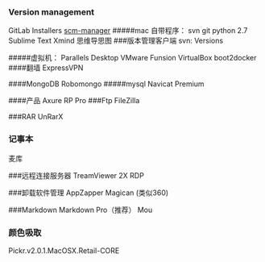 ###  Version management
GitLab Installers
[scm-manager](https://www.scm-manager.org/download/)
#####mac 自带程序：
svn  git  python 2.7
Sublime Text
Xmind   思维导思图
###版本管理客户端
svn: Versions

#####虚拟机：
Parallels Desktop
VMware Funsion
VirtualBox
boot2docker
####翻墙
ExpressVPN


####MongoDB
Robomongo
#####mysql
Navicat Premium

####产品
 Axure RP Pro 
###Ftp
FileZilla

###RAR 
UnRarX

### 记事本
麦库


###远程连接服务器
TreamViewer
2X RDP 

###卸载软件管理
AppZapper
Magican (类似360)

###Markdown
Markdown Pro（推荐）
Mou

### 颜色吸取
Pickr.v2.0.1.MacOSX.Retail-CORE